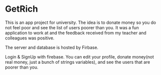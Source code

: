 # GetRich

This is an app project for university. 
The idea is to donate money so you do not feel poor and see the list of users poorer than you.
It was a fun application to work at and the feedback received from my teacher and colleagues was positive.

The server and database is hosted by Firbase.

Login & SignUp with firebase.
You can edit your profile, donate money(not real money, just a bunch of strings variables), and see the users that are poorer than you.
